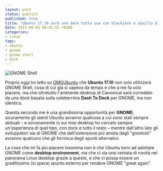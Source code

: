 ```yaml
---
layout: post
status: publish
published: true
title: "Ubuntu 17.10 avrà una dock tutta sua con blackjack e squillo di lusso"
date: 2017-08-05 00:41:55 +0200
categories:
- Linux
tags:
- ubuntu
- gnome
- gnome shell
- dock
---
```


![GNOME Shell](https://gitlab.com/dottorblaster/blog-images/raw/master/images/gnome3_prod.png)

Proprio oggi ho letto su [OMGUbuntu](http://feedproxy.google.com/~r/d0od/~3/DldoDuT26Fg/phew-ubuntu-17-10-will-desktop-dock) che **Ubuntu 17.10** non solo utilizzerà GNOME Shell, cosa di cui già si sapeva da tempo e che a me fa solo piacere, ma che oltretutto l'ambiente desktop di Canonical sarà corredato da una dock basata sulla celeberrima **Dash To Dock** per GNOME, ma non identica.

Questa secondo me è una grandissima opportunità per **GNOME**; sicuramente gli utenti Ubuntu avranno qualcosa a cui sono stati sempre abituati – e sinceramente io sui miei desktop ho cercato sempre un'esperienza di quel tipo, con dock e tutto il resto – mentre dall'altro lato gli sviluppatori sia di GNOME che dell'estensione più amata dagli "gnomisti" avranno qualcuno che gli fornisca degli spunti alternativi.

La cosa che mi fa più piacere insomma non è che Ubuntu torni ad adottare GNOME come **desktop environment**, ma che ci sia una ventata di novità nel panorama Linux desktop grazie a questo, e che ci possa essere un graditissimo (si spera) spunto esterno per rendere GNOME "great again".
